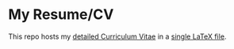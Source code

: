 # My Resume/CV

This repo hosts my [detailed Curriculum Vitae](CV.pdf) in a [single LaTeX file](CV.tex).
